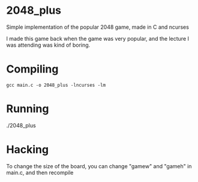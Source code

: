 # 2048_plus

Simple implementation of the popular 2048 game, made in C and ncurses

I made this game back when the game was very popular, and the lecture I was attending was kind of boring.

# Compiling

    gcc main.c -o 2048_plus -lncurses -lm

# Running

   ./2048_plus

# Hacking

To change the size of the board, you can change "gamew" and "gameh" in main.c, and then recompile
